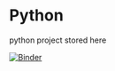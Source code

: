 # Python
python project stored here


[![Binder](https://mybinder.org/badge_logo.svg)](https://mybinder.org/v2/gh/victordurbal/Python.git/master?filepath=OpenClassRoom_project%2FJupyter%2FHangman.ipynb)
